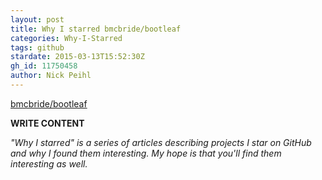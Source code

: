 ```yaml
---
layout: post
title: Why I starred bmcbride/bootleaf
categories: Why-I-Starred
tags: github
stardate: 2015-03-13T15:52:30Z
gh_id: 11750458
author: Nick Peihl
---
```


[bmcbride/bootleaf](star.repo.html_url)

**WRITE CONTENT**

*"Why I starred" is a series of articles describing projects I star on GitHub and why I found them interesting. My hope is that you'll find them interesting as well.*


